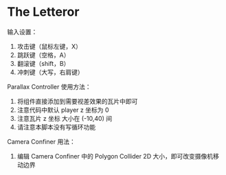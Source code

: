 # The Letteror
 
输入设置：
1. 攻击键（鼠标左键，X）
2. 跳跃键（空格，A）
3. 翻滚键（shift，B）
4. 冲刺键（大写，右肩键）

Parallax Controller 使用方法：
1. 将组件直接添加到需要视差效果的瓦片中即可
2. 注意代码中默认 player z 坐标为 0 
3. 注意瓦片 z 坐标 大小在 (-10,40) 间
4. 请注意本脚本没有写循环功能

Camera Confiner 用法：
1. 编辑 Camera Confiner 中的 Polygon Collider 2D 大小，即可改变摄像机移动边界